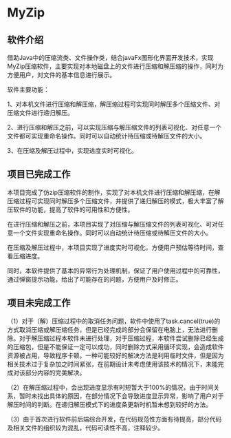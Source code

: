 # MyZip

## 软件介绍

借助Java中的压缩流类、文件操作类，结合javaFx图形化界面开发技术，实现MyZip压缩软件，主要实现对本地磁盘上的文件进行压缩和解压缩的操作，同时为方便用户，对文件的基本信息进行展示。

软件主要功能：

1、对本机文件进行压缩和解压缩，解压缩过程可实现同时解压多个压缩文件、对压缩文件进行递归解压。

2、进行压缩和解压之前，可以实现压缩与解压缩文件的列表可视化、对任意一个文件都可实现重命名操作。同时可以自动统计待压缩或待解压文件的大小。

3、在压缩及解压过程中，实现进度实时可视化。

## 项目已完成工作

本项目完成了仿zip压缩软件的制作，实现了对本机文件进行压缩和解压缩，在解压缩过程可实现同时解压多个压缩文件，并提供了递归解压的模式，极大丰富了解压软件的功能，提高了软件的可用性和方便性。

在进行压缩和解压之前，本项目实现了对压缩与解压缩文件的列表可视化、可对任意一个文件实现重命名操作。同时可以自动统计待压缩或待解压文件的大小。

在压缩及解压过程中，本项目实现了进度实时可视化，方便用户预估等待时间，查看压缩进度。

同时，本软件提供了基本的异常行为处理机制，保证了用户使用过程中的可靠性，通过弹窗提示功能，给出了可能存在的问题，方便用户及时修正。

## 项目未完成工作

（1）对于（解）压缩过程中的取消任务问题，软件中使用了task.cancel(true)的方式取消压缩或解压缩任务，但是已经完成的部分会保留在电脑上，无法进行删除。对于解压缩过程本软件未进行处理，对于压缩过程，本软件尝试删除已经生成的压缩包，但是不能保证一定可以成功，同时删除方式采用循环实现，会造成软件资源被占用，导致程序卡顿。一种可能较好的解决方法是利用临时文件，但是因为相关技术过于复杂加之时间紧张，在前期设计未考虑使用该技术的情况下，未能完成对该部分内容的完美解决。

（2）在解压缩过程中，会出现进度显示有时短暂大于100%的情况，由于时间关系，暂时未找出具体的原因，在部分情况下会导致进度显示异常，影响了用户对于解压时间的判断。在递归解压模式下的进度条更新时机暂未想到较好的方法。

（3）由于首次进行软件前后端综合开发，在代码规范性方面有待提高，部分代码及相关文件的组织较为混乱，代码可读性不高，注释较少。